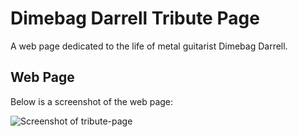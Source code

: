 # Dimebag Darrell Tribute Page
A web page dedicated to the life of metal guitarist Dimebag Darrell.

## Web Page
Below is a screenshot of the web page:

![Screenshot of tribute-page](https://user-images.githubusercontent.com/97514020/156883455-0e05f6d2-7f7a-4082-9f84-c020f47b5585.png)
